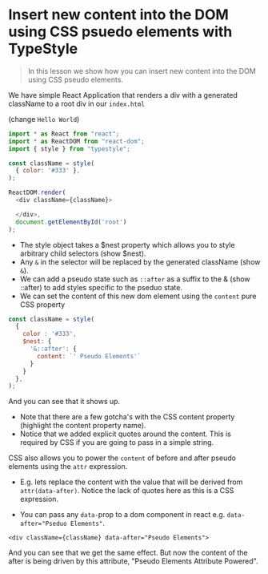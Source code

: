 # Insert new content into the DOM using CSS psuedo elements with TypeStyle

> In this lesson we show how you can insert new content into the DOM using CSS pseudo elements.

We have simple React Application that renders a div with a generated className to a root div in our `index.html`

(change `Hello World`)
```js
import * as React from "react";
import * as ReactDOM from "react-dom";
import { style } from "typestyle";

const className = style(
  { color: '#333' },
);

ReactDOM.render(
  <div className={className}>

  </div>,
  document.getElementById('root')
);
```

* The style object takes a $nest property which allows you to style arbitrary child selectors (show $nest). 
* Any `&` in the selector will be replaced by the generated className (show `&`). 
* We can add a pseudo state such as `::after` as a suffix to the & (show ::after) to add styles specific to the pseduo state. 
* We can set the content of this new dom element using the `content` pure CSS property

```js
const className = style(
  { 
    color : '#333',
    $nest: {
      '&::after': {
        content: `' Pseudo Elements'`
      }
    }
  },
);
```
And you can see that it shows up.

* Note that there are a few gotcha's with the CSS content property (highlight the content property name).
* Notice that we added explicit quotes around the content. This is required by CSS if you are going to pass in a simple string. 

CSS also allows you to power the `content` of before and after pseudo elements using the `attr` expression. 

* E.g. lets replace the content with the value that will be derived from `attr(data-after)`. Notice the lack of quotes here as this is a CSS expression. 

* You can pass any `data-`prop to a dom component in react e.g. `data-after="Pseduo Elements"`.

```
<div className={className} data-after="Pseudo Elements">
```

And you can see that we get the same effect. But now the content of the after is being driven by this attribute, "Pseudo Elements Attribute Powered".
